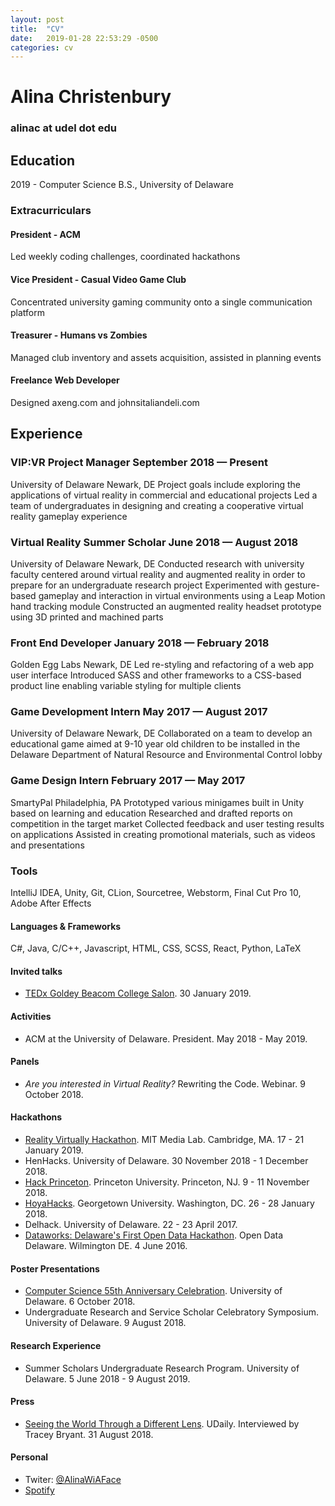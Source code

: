 ```yaml
---
layout: post
title:  "CV"
date:   2019-01-28 22:53:29 -0500
categories: cv
---
```


# Alina Christenbury

### alinac at udel dot edu

## Education
2019 - Computer Science B.S., University of Delaware

### Extracurriculars
#### President - ACM
Led weekly coding challenges, coordinated hackathons

#### Vice President - Casual Video Game Club
Concentrated university  gaming community onto a single communication platform

#### Treasurer - Humans vs Zombies
Managed club inventory and assets acquisition, assisted in planning events

#### Freelance Web Developer
Designed axeng.com and johnsitaliandeli.com


## Experience

### VIP:VR Project Manager	September 2018 — Present
University of Delaware	Newark, DE
Project goals include exploring the applications of virtual reality in commercial and educational projects
Led a team of undergraduates in designing and creating a cooperative virtual reality gameplay experience

### Virtual Reality Summer Scholar	June 2018 — August 2018
University of Delaware	Newark, DE
Conducted research with university faculty centered around virtual reality and augmented reality in order to prepare for an undergraduate research project
Experimented with gesture-based gameplay and interaction in virtual environments using a Leap Motion hand tracking module
Constructed an augmented reality headset prototype using 3D printed and machined parts

### Front End Developer	January 2018 — February 2018
Golden Egg Labs	Newark, DE
Led re-styling and refactoring of a web app user interface
Introduced SASS and other frameworks to a CSS-based product line enabling variable styling for multiple clients

### Game Development Intern	May 2017 — August 2017
University of Delaware	Newark, DE
Collaborated on a team to develop an educational game aimed at 9-10 year old children to be installed in the Delaware Department of Natural Resource and Environmental Control lobby

### Game Design Intern	February 2017 — May 2017
SmartyPal	Philadelphia, PA
Prototyped various minigames built in Unity based on learning and education
Researched and drafted reports on competition in the target market
Collected feedback and user testing results on applications
Assisted in creating promotional materials, such as videos and presentations


### Tools
IntelliJ IDEA, Unity, Git, CLion, Sourcetree, Webstorm, Final Cut Pro 10, Adobe After Effects

#### Languages & Frameworks
C#, Java, C/C++, Javascript, HTML, CSS, SCSS, React, Python, LaTeX


#### Invited talks
* [TEDx Goldey Beacom College Salon](https://www.ted.com/tedx/events/32155). 30 January 2019.

#### Activities
* ACM at the University of Delaware. President. May 2018 - May 2019.

#### Panels
* *Are you interested in Virtual Reality?* Rewriting the Code. Webinar. 9 October 2018.

#### Hackathons
* [Reality Virtually Hackathon](https://realityvirtuallyhack.com/). MIT Media Lab. Cambridge, MA. 17 - 21 January 2019.
* HenHacks. University of Delaware. 30 November 2018 - 1 December 2018.
* [Hack Princeton](https://hackprinceton.com/). Princeton University. Princeton, NJ. 9 - 11 November 2018.
* [HoyaHacks](http://www.hoyahacks.com/). Georgetown University. Washington, DC. 26 - 28 January 2018.
* Delhack. University of Delaware. 22 - 23 April 2017.
* [Dataworks: Delaware's First Open Data Hackathon](https://www.hackathon.com/event/dataworks--delawares-first-open-data-hackathon-24040563974). Open Data Delaware. Wilmington DE. 4 June 2016.

#### Poster Presentations
* [Computer Science 55th Anniversary Celebration](https://www.cis.udel.edu/55th-anniversary-celebration/). University of Delaware. 6 October 2018.
* Undergraduate Research and Service Scholar Celebratory Symposium. University of Delaware. 9 August 2018.

#### Research Experience
* Summer Scholars Undergraduate Research Program. University of Delaware. 5 June 2018 - 9 August 2019.

#### Press
* [Seeing the World Through a Different Lens](https://www.udel.edu/udaily/2018/august/alina-christenbury-virtual-reality-summer-research/). UDaily. Interviewed by Tracey Bryant. 31 August 2018.

#### Personal
* Twiter: [@AlinaWiAFace](https://twitter.com/AlinaWithAFace)
* [Spotify](https://open.spotify.com/user/12144301021)
